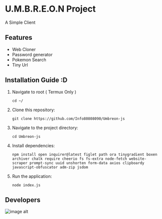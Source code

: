 # U.M.B.R.E.O.N Project

A Simple Client



## Features

- Web Cloner
- Password generator
- Pokemon Search
- Tiny Url


## Installation Guide :D

1. Navigate to root ( Termux Only )
   ```
   cd ~/

2. Clone this repository:
   ```
   git clone https://github.com/Info80808090/Umbreon-js
   ```
3. Navigate to the project directory:
   ```
   cd Umbreon-js
   ```

4. Install dependencies:
   ```
   npm install open inquirer@latest figlet path ora tinygradient boxen archiver chalk require cheerio fs fs-extra node-fetch website-scraper prompt-sync uuid unshorten form-data axios clipboardy javascript-obfuscator adm-zip jsdom
   ```

5. Run the application:
   ```
   node index.js
   ```
   
## Developers
![image alt](https://github.com/Info80808090/Assets/blob/main/20250803_075106.png)
